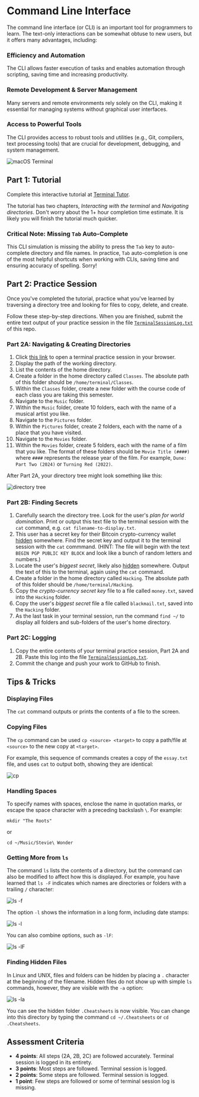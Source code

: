 # Command Line Interface
The command line interface (or CLI) is an important tool for programmers to learn. The text-only interactions can be somewhat obtuse to new users, but it offers many advantages, including:

### Efficiency and Automation
The CLI allows faster execution of tasks and enables automation through scripting, saving time and increasing productivity.

### Remote Development & Server Management
Many servers and remote environments rely solely on the CLI, making it essential for managing systems without graphical user interfaces.

### Access to Powerful Tools
The CLI provides access to robust tools and utilities (e.g., Git, compilers, text processing tools) that are crucial for development, debugging, and system management.

![macOS Terminal](images/terminal.png)

## Part 1: Tutorial
Complete this interactive tutorial at [Terminal Tutor](https://www.terminaltutor.com/). 

The tutorial has two chapters, *Interacting with the terminal* and *Navigating directories*. Don't worry about the 1+ hour completion time estimate. It is likely you will finish the tutorial much quicker.

### Critical Note: Missing `Tab` Auto-Complete
This CLI simulation is missing the ability to press the `Tab` key to auto-complete directory and file names. In practice, `Tab` auto-completion is one of the most helpful shortcuts when working with CLIs, saving time and ensuring accuracy of spelling. Sorry!

## Part 2: Practice Session
Once you've completed the tutorial, practice what you've learned by traversing a directory tree and looking for files to copy, delete, and create. 

Follow these step-by-step directions. When you are finished, submit the entire text output of your practice session in the file [`TerminalSessionLog.txt`](TerminalSessionLog.txt) of this repo.

### Part 2A: Navigating & Creating Directories
1. Click [this link](https://www.terminaltemple.com/) to open a terminal practice session in your browser. 
1. Display the path of the working directory.
1. List the contents of the home directory.
1. Create a folder in the home directory called `Classes`. The absolute path of this folder should be `/home/terminal/Classes`.
1. Within the `Classes` folder, create a new folder with the course code of each class you are taking this semester.
1. Navigate to the `Music` folder.
1. Within the `Music` folder, create 10 folders, each with the name of a musical artist you like.
1. Navigate to the `Pictures` folder.
1. Within the `Pictures` folder, create 2 folders, each with the name of a place that you have visited.
1. Navigate to the `Movies` folder.
1. Within the `Movies` folder, create 5 folders, each with the name of a film that you like. The format of these folders should be `Movie Title (####)` where `####` represents the release year of the film. For example, `Dune: Part Two (2024)` or `Turning Red (2022)`.

After Part 2A, your directory tree might look something like this:

![directory tree](images/2a.png)

### Part 2B: Finding Secrets
1. Carefully search the directory tree. Look for the user's *plan for world domination*. Print or output this text file to the terminal session with the `cat` command, e.g. `cat filename-to-display.txt`.
1. This user has a secret key for their Bitcoin crypto-currency wallet [hidden](#finding-hidden-files) somewhere. Find the secret key and output it to the terminal session with the `cat` commmand. (HINT: The file will begin with the text `BEGIN PGP PUBLIC KEY BLOCK` and look like a bunch of random letters and numbers.)
1. Locate the user's *biggest secret*, likely also [hidden](#finding-hidden-files) somewhere. Output the text of this to the terminal, again using the `cat` command.
1. Create a folder in the home directory called `Hacking`. The absolute path of this folder should be `/home/terminal/Hacking`.
1. Copy the *crypto-currency secret key* file to a file called `money.txt`, saved into the `Hacking` folder.
1. Copy the user's *biggest secret* file a file called `blackmail.txt`, saved into the `Hacking` folder.
1. As the last task in your terminal session, run the command `find ~/` to display all folders and sub-folders of the user's home directory.

### Part 2C: Logging
1. Copy the entire contents of your terminal practice session, Part 2A and 2B. Paste this log into the file [`TerminalSessionLog.txt`](TerminalSessionLog.txt).
1. Commit the change and push your work to GitHub to finish.



## Tips & Tricks
### Displaying Files
The `cat` command outputs or prints the contents of a file to the screen.

### Copying Files
The `cp` command can be used `cp <source> <target>` to copy a path/file at `<source>` to the new copy at `<target>`.

For example, this sequence of commands creates a copy of the `essay.txt` file, and uses `cat` to output both, showing they are identical:

![cp](images/cp.png)

### Handling Spaces
To specify names with spaces, enclose the name in quotation marks, or escape the space character with a preceding backslash `\`. For example:

```
mkdir "The Roots"
```
or
```
cd ~/Music/Stevie\ Wonder
```

### Getting More from `ls`
The command `ls` lists the contents of a directory, but the command can also be modified to affect how this is displayed. For example, you have learned that `ls -F` indicates which names are directories or folders with a trailing `/` character:

![ls -f](images/ls-f.png)

The option `-l` shows the information in a long form, including date stamps:

![ls -l](images/ls-l.png)

You can also combine options, such as `-lF`:

![ls -lF](images/ls-lf.png)

### Finding Hidden Files
In Linux and UNIX, files and folders can be hidden by placing a `.` character at the beginning of the filename. Hidden files do not show up with simple `ls` commands, however, they are visible with the `-a` option:

![ls -la](images/ls-la.png)

You can see the hidden folder `.Cheatsheets` is now visible. You can change into this directory by typing the command `cd ~/.Cheatsheets` or `cd .Cheatsheets`.

## Assessment Criteria
- **4 points**: All steps (2A, 2B, 2C) are followed accurately. Terminal session is logged in its entirety.
- **3 points**: Most steps are followed. Terminal session is logged.
- **2 points**: Some steps are followed. Terminal session is logged.
- **1 point**: Few steps are followed or some of terminal session log is missing.
